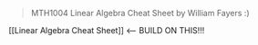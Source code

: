> MTH1004 Linear Algebra Cheat Sheet by William Fayers :)

[[Linear Algebra Cheat Sheet]] <-- BUILD ON THIS!!!
